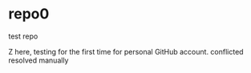 # repo0
test repo

Z here, testing for the first time for personal GitHub account. conflicted resolved manually
